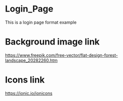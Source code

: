 # Login_Page
This is a login page format example 

# Background image link
https://www.freepik.com/free-vector/flat-design-forest-landscape_20282260.htm

# Icons link
https://ionic.io/ionicons

